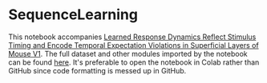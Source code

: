# SequenceLearning
This notebook accompanies [Learned Response Dynamics Reflect Stimulus Timing and Encode Temporal Expectation Violations in Superficial Layers of Mouse V1](https://www.biorxiv.org/content/10.1101/2024.01.20.576433v1). The full dataset and other modules imported by the notebook can be found [here](https://drive.google.com/drive/folders/1UFtn02RWI61EJdWjNzvZ-auOD29QgdJs?usp=drive_link). It's preferable to open the notebook in Colab rather than GitHub since code formatting is messed up in GitHub.
